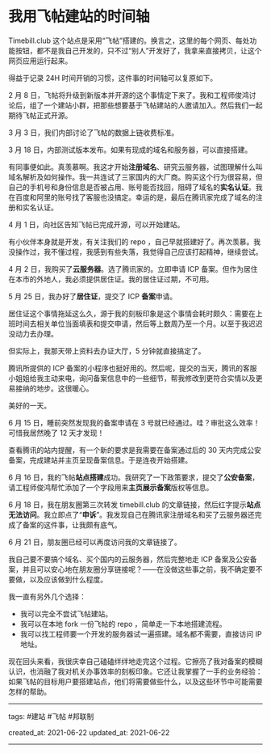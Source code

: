 # 我用飞帖建站的时间轴

Timebill.club 这个站点是采用“飞帖”搭建的。换言之，这里的每个网页、每处功能按钮，都不是我自己开发的，只不过“别人”开发好了，我拿来直接拷贝，让这个网页应用运行起来。

得益于记录 24H 时间开销的习惯，这件事的时间轴可以复原如下。

2 月 8 日，飞帖将升级到新版本并开源的这个事情定下来了。我和工程师俊鸿讨论后，组了一个建站小群，把那些想要基于飞帖建站的人邀请加入。然后我们一起期待飞帖正式开源。

3 月 3 日，我们内部讨论了飞帖的数据上链收费标准。

3 月 18 日，内部测试版本发布。如果有现成的域名和服务器，可以直接搭建。

有同事便如此。真羡慕啊。我这才开始**注册域名**、研究云服务器，试图理解什么叫域名解析及如何操作。我一共连试了三家国内的大厂商。购买这个行为很容易，但自己的手机号和身份信息是否被占用、账号能否找回，阻碍了域名的**实名认证**。我在百度和阿里的账号找了客服也没搞定。幸运的是，最后在腾讯家完成了域名的注册和实名认证。

4 月 1 日，向社区告知飞帖已完成开源，可以开始建站。

有小伙伴本身就是开发，有关注我们的 repo ，自己早就搭建好了。再次羡慕。我没操作过，我不懂过程，我感到有些失落，我觉得自己应该打起精神，继续尝试。

4 月 2 日，我购买了**云服务器**。选了腾讯家的。立即申请 ICP 备案。但作为居住在本市的外地人，我必须提供居住证。我的居住证过期，不可用。

5 月 25 日，我办好了**居住证**，提交了 ICP **备案**申请。

居住证这个事情拖延这么久，源于我的刻板印象是这个事情会耗时颇久：需要在上班时间去相关单位当面填表和提交申请，然后等上数周乃至一个月。以至于我迟迟没动力去办理。

但实际上，我那天带上资料去办证大厅，5 分钟就直接搞定了。

腾讯所提供的 ICP 备案的小程序也挺好用的。然后呢，提交的当天，腾讯的客服小姐姐给我主动来电，询问备案信息中的一些细节，帮我修改到更符合实情以及更易接纳的地步。这很暖心。

美好的一天。

6 月 15 日，睡前突然发现我的备案申请在 3 号就已经通过。哇？审批这么效率！可惜我居然晚了 12 天才发现！

查看腾讯的站内提醒，有一个新的要求是我需要在备案通过后的 30 天内完成公安备案，完成建站并主页呈现备案信息。于是连夜开始搭建。

6 月 16 日，我的飞帖**站点搭建**成功。我研究了一下政策要求，提交了**公安备案**，请工程师俊鸿帮忙添加了一个字段用来**主页展示备案**版权等信息。

6 月 18 日，我在朋友圈第三次转发 timebill.club 的文章链接，然后红字提示**站点无法访问**。我立即点了“**申诉**”。我发现自己在腾讯家注册域名和买了云服务器还完成了备案的这件事，让我颇有底气。

6 月 21 日，朋友圈已经可以再度访问我的文章链接了。

我自己要不要搞个域名、买个国内的云服务器，然后完整地走 ICP 备案及公安备案，并且可以安心地在朋友圈分享链接呢？——在没做这些事之前，我不确定要不要做，以及应该做到什么程度。

我一直有另外几个选择：

- 我可以完全不尝试飞帖建站。
- 我可以在本地 fork 一份飞帖的 repo ，简单走一下本地搭建流程。
- 我可以找工程师要一个开发的服务器试一遍搭建。域名都不需要，直接访问 IP 地址。

现在回头来看，我很庆幸自己磕磕绊绊地走完这个过程。它擦亮了我对备案的模糊认识，也消融了我对机关办事效率的刻板印象。它还让我掌握了一手的业务经验：如果飞帖的目标用户要搭建站点，他们将需要做些什么，以及这些环节中可能需要怎样的帮助。

---

tags: #建站 #飞帖 #邦联制

created_at: 2021-06-22
updated_at: 2021-06-22

---

